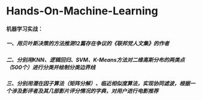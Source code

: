 # Hands-On-Machine-Learning

#### 机器学习实战：

##### 一、用贝叶斯决策的方法推测12篇存在争议的《联邦党人文集》的作者

##### 二、分别用KNN、逻辑回归、SVM、K-Means方法对二维高斯分布的两类点（500个）进行分类并绘制分类边界线

##### 三、分别用潜在因子算法（矩阵分解）、临近相似度算法，实现协同滤波，根据一个涉及影评者及其几部影片评分情况的字典，对用户进行电影推荐